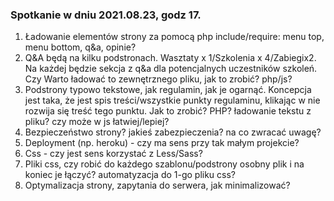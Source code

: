 ### Spotkanie w dniu 2021.08.23, godz 17.

1. Ładowanie elementów strony za pomocą php include/require: menu top, menu bottom, q&a, opinie?
2. Q&A będą na kilku podstronach. Wasztaty x 1/Szkolenia x 4/Zabiegix2. Na każdej będzie sekcja z q&a dla potencjalnych uczestników szkoleń. Czy Warto ładować to zewnętrznego pliku, jak to zrobić? php/js?
3. Podstrony typowo tekstowe, jak regulamin, jak je ogarnąć. Koncepcja jest taka, że jest spis treści/wszystkie punkty regulaminu, klikając w nie rozwija się treść tego punktu. Jak to zrobić? PHP? ładowanie tekstu z pliku? czy może w js łatwiej/lepiej?
4. Bezpieczeństwo strony? jakieś zabezpieczenia? na co zwracać uwagę?
5. Deployment (np. heroku) - czy ma sens przy tak małym projekcie?
6. Css - czy jest sens korzystać z Less/Sass?
7. Pliki css, czy robić do każdego szablonu/podstrony osobny plik i na koniec je łączyć? automatyzacja do 1-go pliku css?
8. Optymalizacja strony, zapytania do serwera, jak minimalizować?
